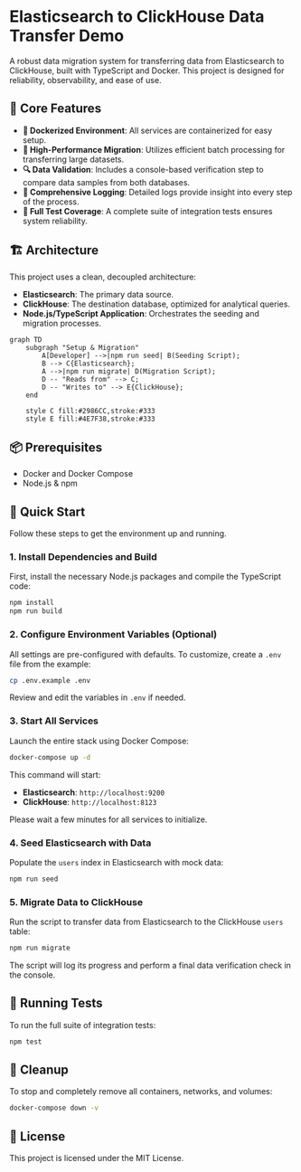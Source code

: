# Elasticsearch to ClickHouse Data Transfer Demo

A robust data migration system for transferring data from Elasticsearch to ClickHouse, built with TypeScript and Docker. This project is designed for reliability, observability, and ease of use.

## 🎯 Core Features

- **🐳 Dockerized Environment**: All services are containerized for easy setup.
- **🚀 High-Performance Migration**: Utilizes efficient batch processing for transferring large datasets.
- **🔍 Data Validation**: Includes a console-based verification step to compare data samples from both databases.
- **📝 Comprehensive Logging**: Detailed logs provide insight into every step of the process.
- **🧪 Full Test Coverage**: A complete suite of integration tests ensures system reliability.

## 🏗️ Architecture

This project uses a clean, decoupled architecture:

- **Elasticsearch**: The primary data source.
- **ClickHouse**: The destination database, optimized for analytical queries.
- **Node.js/TypeScript Application**: Orchestrates the seeding and migration processes.

```mermaid
graph TD
    subgraph "Setup & Migration"
        A[Developer] -->|npm run seed| B(Seeding Script);
        B --> C{Elasticsearch};
        A -->|npm run migrate| D(Migration Script);
        D -- "Reads from" --> C;
        D -- "Writes to" --> E{ClickHouse};
    end

    style C fill:#2986CC,stroke:#333
    style E fill:#4E7F38,stroke:#333
```

## 📦 Prerequisites

- Docker and Docker Compose
- Node.js & npm

## 🚀 Quick Start

Follow these steps to get the environment up and running.

### 1. Install Dependencies and Build

First, install the necessary Node.js packages and compile the TypeScript code:

```bash
npm install
npm run build
```

### 2. Configure Environment Variables (Optional)

All settings are pre-configured with defaults. To customize, create a `.env` file from the example:

```bash
cp .env.example .env
```

Review and edit the variables in `.env` if needed.

### 3. Start All Services

Launch the entire stack using Docker Compose:

```bash
docker-compose up -d
```

This command will start:

- **Elasticsearch**: `http://localhost:9200`
- **ClickHouse**: `http://localhost:8123`

Please wait a few minutes for all services to initialize.

### 4. Seed Elasticsearch with Data

Populate the `users` index in Elasticsearch with mock data:

```bash
npm run seed
```

### 5. Migrate Data to ClickHouse

Run the script to transfer data from Elasticsearch to the ClickHouse `users` table:

```bash
npm run migrate
```

The script will log its progress and perform a final data verification check in the console.

## 🧪 Running Tests

To run the full suite of integration tests:

```bash
npm test
```

## 🧹 Cleanup

To stop and completely remove all containers, networks, and volumes:

```bash
docker-compose down -v
```

## 📄 License

This project is licensed under the MIT License.
